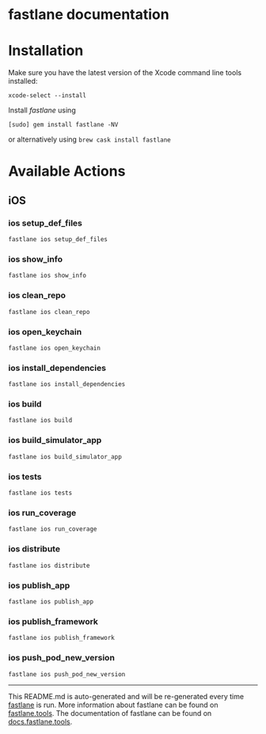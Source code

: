 fastlane documentation
================
# Installation

Make sure you have the latest version of the Xcode command line tools installed:

```
xcode-select --install
```

Install _fastlane_ using
```
[sudo] gem install fastlane -NV
```
or alternatively using `brew cask install fastlane`

# Available Actions
## iOS
### ios setup_def_files
```
fastlane ios setup_def_files
```

### ios show_info
```
fastlane ios show_info
```

### ios clean_repo
```
fastlane ios clean_repo
```

### ios open_keychain
```
fastlane ios open_keychain
```

### ios install_dependencies
```
fastlane ios install_dependencies
```

### ios build
```
fastlane ios build
```

### ios build_simulator_app
```
fastlane ios build_simulator_app
```

### ios tests
```
fastlane ios tests
```

### ios run_coverage
```
fastlane ios run_coverage
```

### ios distribute
```
fastlane ios distribute
```

### ios publish_app
```
fastlane ios publish_app
```

### ios publish_framework
```
fastlane ios publish_framework
```

### ios push_pod_new_version
```
fastlane ios push_pod_new_version
```


----

This README.md is auto-generated and will be re-generated every time [fastlane](https://fastlane.tools) is run.
More information about fastlane can be found on [fastlane.tools](https://fastlane.tools).
The documentation of fastlane can be found on [docs.fastlane.tools](https://docs.fastlane.tools).
